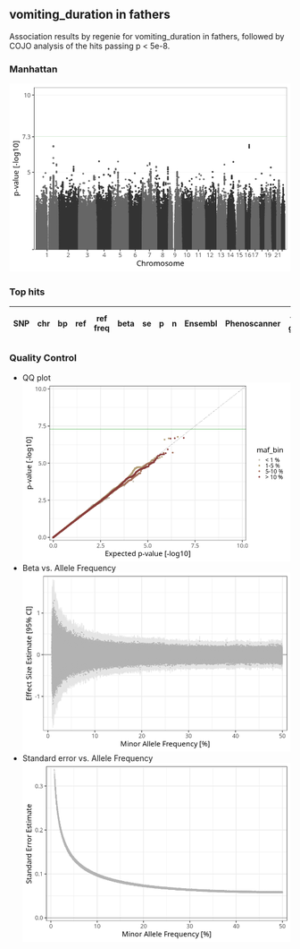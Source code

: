 ## vomiting_duration in fathers
Association results by regenie for vomiting_duration in fathers, followed by COJO analysis of the hits passing p < 5e-8.
### Manhattan
![](figures/pop_fathers_pheno_vomiting_duration_mh.png)
### Top hits
| SNP | chr | bp | ref | ref freq | beta | se | p | n | Ensembl | Phenoscanner | freq geno | b joint | b joint se | p joint | ld r |
| --- | --- | -- | --- | -------- | ---- | -- | - | - | ------- | ------------ | --------- | ------- | ---------- | ------- | ---- |
### Quality Control
- QQ plot
![](figures/pop_fathers_pheno_vomiting_duration_qq.png)
- Beta vs. Allele Frequency
![](figures/pop_fathers_pheno_vomiting_duration_beta_af.png)
- Standard error vs. Allele Frequency
![](figures/pop_fathers_pheno_vomiting_duration_se_af.png)
